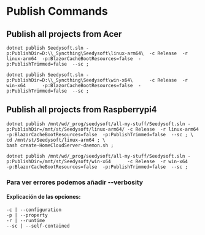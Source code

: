 ﻿# Publish Commands

## Publish all projects from Acer
    dotnet publish Seedysoft.sln -p:PublishDir=D:\\_Syncthing\Seedysoft\linux-arm64\  -c Release  -r linux-arm64  -p:BlazorCacheBootResources=false  -p:PublishTrimmed=false  --sc ;

    dotnet publish Seedysoft.sln -p:PublishDir=D:\\_Syncthing\Seedysoft\win-x64\      -c Release  -r win-x64      -p:BlazorCacheBootResources=false  -p:PublishTrimmed=false  --sc ;

## Publish all projects from Raspberrypi4
    dotnet publish /mnt/wd/_prog/seedysoft/all-my-stuff/Seedysoft.sln -p:PublishDir=/mnt/st/Seedysoft/linux-arm64/ -c Release  -r linux-arm64  -p:BlazorCacheBootResources=false  -p:PublishTrimmed=false  --sc ; \
    cd /mnt/st/Seedysoft/linux-arm64 ; \
    bash create-HomeCloudServer-daemon.sh ;

    dotnet publish /mnt/wd/_prog/seedysoft/all-my-stuff/Seedysoft.sln -p:PublishDir=/mnt/st/Seedysoft/win-x64      -c Release  -r win-x64      -p:BlazorCacheBootResources=false  -p:PublishTrimmed=false  --sc ;

### Para ver errores podemos añadir --verbosity

#### Explicación de las opciones:
    -c | --configuration
    -p | --property
    -r | --runtime
    --sc | --self-contained
